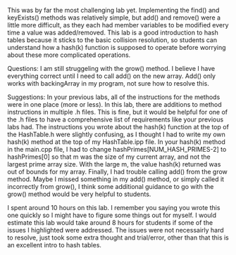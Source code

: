 This was by far the most challenging lab yet.  Implementing the find() and keyExists() methods was relatively simple, but add() and remove() were a little more difficult, as they each had member variables to be modified every time a value was added/removed.  This lab is a good introduction to hash tables because it sticks to the basic collision resolution, so students can understand how a hash(k) function is supposed to operate before worrying about these more complicated operations.

Questions:  I am still struggeling with the grow() method.  I believe I have everything correct until I need to call add() on the new array.  Add() only works with backingArray in my program, not sure how to resolve this.

Suggestions:  In your previous labs, all of the instructions for the methods were in one place (more or less).  In this lab, there are additions to method instructions in multiple .h files.  This is fine, but it would be helpful for one of the .h files to have a comprehensive list of requirements like your previous labs had.  The instructions you wrote about the hash(k) function at the top of the HashTable.h were slightly confusing, as I thought I had to write my own hash(k) method at the top of my HashTable.ipp file.  In your hash(k) method in the main.cpp file, I had to change hashPrimes[NUM_HASH_PRIMES-2] to hashPrimes[0] so that m was the size of my current array, and not the largest prime array size.  With the large m, the value hash(k) returned was out of bounds for my array.  Finally, I had trouble calling add() from the grow method.  Maybe I missed something in my add() method, or simply called it incorrectly from grow(), I think some additional guidance to go with the grow() method would be very helpful to students.

I spent around 10 hours on this lab.  I remember you saying you wrote this one quickly so I might have to figure some things out for myself.  I would estimate this lab would take around 8 hours for students if some of the issues I highlighted were addressed.  The issues were not necessairly hard to resolve, just took some extra thought and trial/error, other than that this is an excellent intro to hash tables.